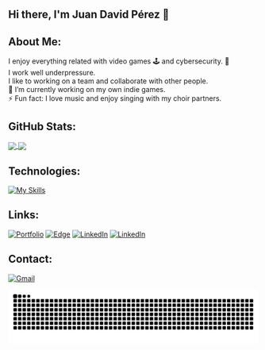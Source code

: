 ## Hi there, I'm Juan David Pérez 👋

## About Me: 

I enjoy everything related with video games 🕹 and cybersecurity. 🔐<br>
I work well underpressure.<br>
I like to working on a team and collaborate with other people.<br>
🔭 I’m currently working on my own indie games.<br>
⚡ Fun fact: I love music and enjoy singing with my choir partners.<br>

## GitHub Stats:

<a href="https://github.com/anuraghazra/github-readme-stats">
  <img height=200 align="center" src="https://github-readme-stats.vercel.app/api?username=judperezre&show_icons=true&theme=radical" />
</a>
<a href="https://github.com/anuraghazra/convoychat">
  <img height=195 align="center" src="https://github-readme-stats.vercel.app/api/top-langs/?username=judperezre&layout=donut&theme=radical&size_weight=0.5&count_weight=0.5" />
</a>
</br>


## Technologies:
[![My Skills](https://skillicons.dev/icons?i=js,html,css,react,unity,java,idea,cs,dotnet,git,github,mysql)](https://skillicons.dev)

## Links:
<div align = "left">
  
  [![Portfolio](https://img.shields.io/badge/Portfolio-0D1117?style=for-the-badge&logo=GoogleChrome&logoColor=white)](juanperezrestrepo.netlify.app)
  [![Edge](https://img.shields.io/badge/juanperezrestrepo-0078D7?style=for-the-badge&logo=Microsoft-edge&logoColor=white)](juanperezrestrepo.netlify.app)
  [![LinkedIn](https://img.shields.io/badge/linkedin-0D1117.svg?style=for-the-badge&logo=linkedin&logoColor=white)](https://www.linkedin.com/in/juan-david-p%C3%A9rez-restrepo-game-dev/)
  [![LinkedIn](https://img.shields.io/badge/linkedin-%230077B5.svg?style=for-the-badge&logo=linkedin&logoColor=white)](https://www.linkedin.com/in/juan-david-p%C3%A9rez-restrepo-game-dev/)
</div>

## Contact:

[![Gmail](https://img.shields.io/badge/Gmail-D14836?style=for-the-badge&logo=gmail&logoColor=white)](mailto:juan.perez822@pascualbravo.edu.co)

<div align="center">
  
  ![Snake animation](https://github.com/judperezre/judperezre/blob/output/github-contribution-grid-snake-dark.svg)

</div>
<!--
**judperezre/judperezre** is a ✨ _special_ ✨ repository because its `README.md` (this file) appears on your GitHub profile.

Here are some ideas to get you started:

- 🔭 I’m currently working on ...
- 🌱 I’m currently learning ...
- 👯 I’m looking to collaborate on ...
- 🤔 I’m looking for help with ...
- 💬 Ask me about ...
- 📫 How to reach me: ...
- 😄 Pronouns: ...
- ⚡ Fun fact: ...
-->
